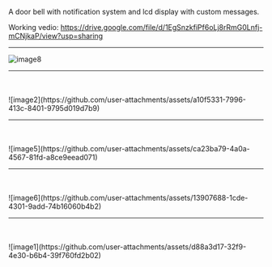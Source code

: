 A door bell with notification system and lcd display with custom messages.

Working vedio: https://drive.google.com/file/d/1EgSnzkfiPf6oLj8rRmG0Lnfj-mCNjkaP/view?usp=sharing

---
![image8](https://github.com/user-attachments/assets/e16d29cb-aa68-41fd-934f-c79f0ad7e534)


---
<br />
<br />
![image2](https://github.com/user-attachments/assets/a10f5331-7996-413c-8401-9795d019d7b9)


---
<br />
<br />
![image5](https://github.com/user-attachments/assets/ca23ba79-4a0a-4567-81fd-a8ce9eead071)


---
<br />
<br />
![image6](https://github.com/user-attachments/assets/13907688-1cde-4301-9add-74b16060b4b2)


---
<br />
<br />
![image1](https://github.com/user-attachments/assets/d88a3d17-32f9-4e30-b6b4-39f760fd2b02)
